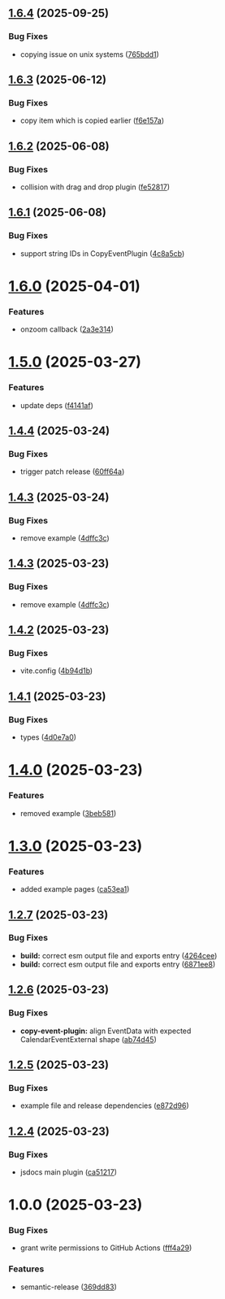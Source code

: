 ## [1.6.4](https://github.com/starredev/schedule-x-plugins/compare/v1.6.3...v1.6.4) (2025-09-25)


### Bug Fixes

* copying issue on unix systems ([765bdd1](https://github.com/starredev/schedule-x-plugins/commit/765bdd1b576616fe566373648e7eb6b0dcc11f15))

## [1.6.3](https://github.com/starredev/schedule-x-plugins/compare/v1.6.2...v1.6.3) (2025-06-12)


### Bug Fixes

* copy item which is copied earlier ([f6e157a](https://github.com/starredev/schedule-x-plugins/commit/f6e157acb1529f39f3d74ea4bc003dab8ca480d0))

## [1.6.2](https://github.com/starredev/schedule-x-plugins/compare/v1.6.1...v1.6.2) (2025-06-08)


### Bug Fixes

* collision with drag and drop plugin ([fe52817](https://github.com/starredev/schedule-x-plugins/commit/fe528176bc079bed3a99f293085450f008cfe1e8))

## [1.6.1](https://github.com/starredev/schedule-x-plugins/compare/v1.6.0...v1.6.1) (2025-06-08)


### Bug Fixes

* support string IDs in CopyEventPlugin ([4c8a5cb](https://github.com/starredev/schedule-x-plugins/commit/4c8a5cb7c683a2b7ea7fbc8d73c89ed493c7234b))

# [1.6.0](https://github.com/starredev/schedule-x-plugins/compare/v1.5.0...v1.6.0) (2025-04-01)


### Features

* onzoom callback ([2a3e314](https://github.com/starredev/schedule-x-plugins/commit/2a3e3143eceacfcea1976ce28c9fea35bc4b724d))

# [1.5.0](https://github.com/starredev/schedule-x-plugins/compare/v1.4.4...v1.5.0) (2025-03-27)


### Features

* update deps ([f4141af](https://github.com/starredev/schedule-x-plugins/commit/f4141afa063cc96da1cbff4cd23dbcbebe2510e8))

## [1.4.4](https://github.com/starredev/schedule-x-plugins/compare/v1.4.3...v1.4.4) (2025-03-24)


### Bug Fixes

* trigger patch release ([60ff64a](https://github.com/starredev/schedule-x-plugins/commit/60ff64a167ba4f884565df0671caf898650a2e65))

## [1.4.3](https://github.com/starredev/schedule-x-plugins/compare/v1.4.2...v1.4.3) (2025-03-24)


### Bug Fixes

* remove example ([4dffc3c](https://github.com/starredev/schedule-x-plugins/commit/4dffc3c11f0d0bed029cd0b70232f4d66dfa461a))

## [1.4.3](https://github.com/starredev/schedule-x-plugins/compare/v1.4.2...v1.4.3) (2025-03-23)


### Bug Fixes

* remove example ([4dffc3c](https://github.com/starredev/schedule-x-plugins/commit/4dffc3c11f0d0bed029cd0b70232f4d66dfa461a))

## [1.4.2](https://github.com/starredev/schedule-x-plugins/compare/v1.4.1...v1.4.2) (2025-03-23)


### Bug Fixes

* vite.config ([4b94d1b](https://github.com/starredev/schedule-x-plugins/commit/4b94d1b71b78db35ae730b333fd8e6bb69e35834))

## [1.4.1](https://github.com/starredev/schedule-x-plugins/compare/v1.4.0...v1.4.1) (2025-03-23)


### Bug Fixes

* types ([4d0e7a0](https://github.com/starredev/schedule-x-plugins/commit/4d0e7a0948ee3e4fb92f394c8bb05018515d3b58))

# [1.4.0](https://github.com/starredev/schedule-x-plugins/compare/v1.3.0...v1.4.0) (2025-03-23)


### Features

* removed example ([3beb581](https://github.com/starredev/schedule-x-plugins/commit/3beb581a6d22afc1a45e2dfaa412b800a1482d91))

# [1.3.0](https://github.com/starredev/schedule-x-plugins/compare/v1.2.7...v1.3.0) (2025-03-23)


### Features

* added example pages ([ca53ea1](https://github.com/starredev/schedule-x-plugins/commit/ca53ea18f929cfbccd43388b63a0805c06cc2c76))

## [1.2.7](https://github.com/starredev/schedule-x-plugins/compare/v1.2.6...v1.2.7) (2025-03-23)


### Bug Fixes

* **build:** correct esm output file and exports entry ([4264cee](https://github.com/starredev/schedule-x-plugins/commit/4264ceefc9b2be2ea4fd43b0f4f7f71bb785f0b6))
* **build:** correct esm output file and exports entry ([6871ee8](https://github.com/starredev/schedule-x-plugins/commit/6871ee853e2be3830a8fdbb1a184cfc116ca1b0c))

## [1.2.6](https://github.com/starredev/schedule-x-plugins/compare/v1.2.5...v1.2.6) (2025-03-23)


### Bug Fixes

* **copy-event-plugin:** align EventData with expected CalendarEventExternal shape ([ab74d45](https://github.com/starredev/schedule-x-plugins/commit/ab74d45f6aa4ce415a95dc516e118fdd3225578c))

## [1.2.5](https://github.com/starredev/schedule-x-plugins/compare/v1.2.4...v1.2.5) (2025-03-23)


### Bug Fixes

* example file and release dependencies ([e872d96](https://github.com/starredev/schedule-x-plugins/commit/e872d96a5b2acf19ca391401a2e40a9796ed3df8))

## [1.2.4](https://github.com/starredev/schedule-x-plugins/compare/v1.2.3...v1.2.4) (2025-03-23)


### Bug Fixes

* jsdocs main plugin ([ca51217](https://github.com/starredev/schedule-x-plugins/commit/ca512174de7107fa9091e1ce7e3dc35c2755f843))

# 1.0.0 (2025-03-23)


### Bug Fixes

* grant write permissions to GitHub Actions ([fff4a29](https://github.com/starredev/schedule-x-plugins/commit/fff4a29834ec27f4241d7aab6b040d96fe69a24a))


### Features

* semantic-release ([369dd83](https://github.com/starredev/schedule-x-plugins/commit/369dd83f9e6847708ba292fddbdb6be87982eafe))
